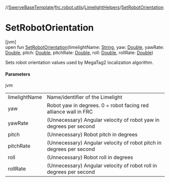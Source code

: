 //[SwerveBaseTemplate](../../../index.md)/[frc.robot.utils](../index.md)/[LimelightHelpers](index.md)/[SetRobotOrientation](-set-robot-orientation.md)

# SetRobotOrientation

[jvm]\
open fun [SetRobotOrientation](-set-robot-orientation.md)(limelightName: [String](https://docs.oracle.com/javase/8/docs/api/java/lang/String.html), yaw: [Double](https://kotlinlang.org/api/latest/jvm/stdlib/kotlin/-double/index.html), yawRate: [Double](https://kotlinlang.org/api/latest/jvm/stdlib/kotlin/-double/index.html), pitch: [Double](https://kotlinlang.org/api/latest/jvm/stdlib/kotlin/-double/index.html), pitchRate: [Double](https://kotlinlang.org/api/latest/jvm/stdlib/kotlin/-double/index.html), roll: [Double](https://kotlinlang.org/api/latest/jvm/stdlib/kotlin/-double/index.html), rollRate: [Double](https://kotlinlang.org/api/latest/jvm/stdlib/kotlin/-double/index.html))

Sets robot orientation values used by MegaTag2 localization algorithm.

#### Parameters

jvm

| | |
|---|---|
| limelightName | Name/identifier of the Limelight |
| yaw | Robot yaw in degrees. 0 = robot facing red alliance wall in FRC |
| yawRate | (Unnecessary) Angular velocity of robot yaw in degrees per second |
| pitch | (Unnecessary) Robot pitch in degrees |
| pitchRate | (Unnecessary) Angular velocity of robot pitch in degrees per second |
| roll | (Unnecessary) Robot roll in degrees |
| rollRate | (Unnecessary) Angular velocity of robot roll in degrees per second |
